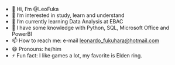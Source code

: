 - 👋 Hi, I’m @LeoFuka
- 👀 I’m interested in study, learn and understand
- 🌱 I’m currently learning Data Analysis at EBAC
- 🦉 I have some knowledge with Python, SQL, Microsoft Office and PowerBI 
- 📫 How to reach me: e-mail leonardo_fukuhara@hotmail.com
- 😄 Pronouns: he/him
- ⚡ Fun fact: I like games a lot, my favorite is Elden ring.

<!---
LeoFuka/LeoFuka is a ✨ special ✨ repository because its `README.md` (this file) appears on your GitHub profile.
You can click the Preview link to take a look at your changes.
--->
